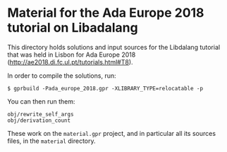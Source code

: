 Material for the Ada Europe 2018 tutorial on Libadalang
=======================================================

This directory holds solutions and input sources for the Libdalang tutorial
that was held in Lisbon for Ada Europe 2018
(http://ae2018.di.fc.ul.pt/tutorials.html#T8).

In order to compile the solutions, run:

```shell
$ gprbuild -Pada_europe_2018.gpr -XLIBRARY_TYPE=relocatable -p
```

You can then run them:

```shell
obj/rewrite_self_args
obj/derivation_count
```

These work on the `material.gpr` project, and in particular all its sources
files, in the `material` directory.
